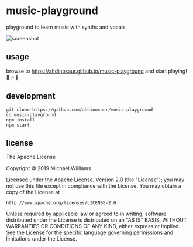 # music-playground

playground to learn music with synths and vocals

![screenshot](./screenshot.png)

## usage

browse to <https://ahdinosaur.github.io/music-playground> and start playing! :dancer: :notes: :microphone:

## development

```
git clone https://github.com/ahdinosaur/music-playground
cd music-playground
npm install
npm start
```

## license

The Apache License

Copyright &copy; 2019 Michael Williams

Licensed under the Apache License, Version 2.0 (the "License");
you may not use this file except in compliance with the License.
You may obtain a copy of the License at

    http://www.apache.org/licenses/LICENSE-2.0

Unless required by applicable law or agreed to in writing, software
distributed under the License is distributed on an "AS IS" BASIS,
WITHOUT WARRANTIES OR CONDITIONS OF ANY KIND, either express or implied.
See the License for the specific language governing permissions and
limitations under the License.
